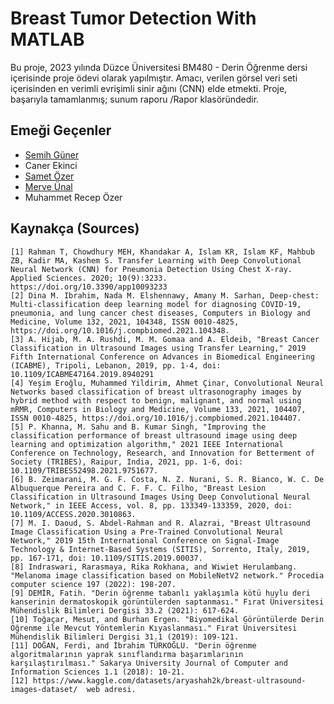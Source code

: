 # Breast Tumor Detection With MATLAB
Bu proje, 2023 yılında Düzce Üniversitesi BM480 - Derin Öğrenme dersi içerisinde proje ödevi olarak yapılmıştır. Amacı, verilen görsel veri seti içerisinden en verimli evrişimli sinir ağını (CNN) elde etmekti. Proje, başarıyla tamamlanmış; sunum raporu /Rapor klasöründedir.

## Emeği Geçenler
- [Semih Güner](https://github.com/SemihGuner "Semih Güner")
- Caner Ekinci
- [Samet Özer](https://github.com/sametozerx "Samet Özer")
- [Merve Ünal](https://github.com/merveunal26 "Merve Ünal")
- Muhammet Recep Özer

## Kaynakça (Sources)
	[1] Rahman T, Chowdhury MEH, Khandakar A, Islam KR, Islam KF, Mahbub ZB, Kadir MA, Kashem S. Transfer Learning with Deep Convolutional Neural Network (CNN) for Pneumonia Detection Using Chest X-ray. Applied Sciences. 2020; 10(9):3233. https://doi.org/10.3390/app10093233
	[2] Dina M. Ibrahim, Nada M. Elshennawy, Amany M. Sarhan, Deep-chest: Multi-classification deep learning model for diagnosing COVID-19, pneumonia, and lung cancer chest diseases, Computers in Biology and Medicine, Volume 132, 2021, 104348, ISSN 0010-4825, https://doi.org/10.1016/j.compbiomed.2021.104348.	
	[3] A. Hijab, M. A. Rushdi, M. M. Gomaa and A. Eldeib, "Breast Cancer Classification in Ultrasound Images using Transfer Learning," 2019 Fifth International Conference on Advances in Biomedical Engineering (ICABME), Tripoli, Lebanon, 2019, pp. 1-4, doi: 10.1109/ICABME47164.2019.8940291
	[4] Yeşim Eroğlu, Muhammed Yildirim, Ahmet Çinar, Convolutional Neural Networks based classification of breast ultrasonography images by hybrid method with respect to benign, malignant, and normal using mRMR, Computers in Biology and Medicine, Volume 133, 2021, 104407, ISSN 0010-4825, https://doi.org/10.1016/j.compbiomed.2021.104407.
	[5] P. Khanna, M. Sahu and B. Kumar Singh, "Improving the classification performance of breast ultrasound image using deep learning and optimization algorithm," 2021 IEEE International Conference on Technology, Research, and Innovation for Betterment of Society (TRIBES), Raipur, India, 2021, pp. 1-6, doi: 10.1109/TRIBES52498.2021.9751677.
	[6] B. Zeimarani, M. G. F. Costa, N. Z. Nurani, S. R. Bianco, W. C. De Albuquerque Pereira and C. F. F. C. Filho, "Breast Lesion Classification in Ultrasound Images Using Deep Convolutional Neural Network," in IEEE Access, vol. 8, pp. 133349-133359, 2020, doi: 10.1109/ACCESS.2020.3010863.
	[7] M. I. Daoud, S. Abdel-Rahman and R. Alazrai, "Breast Ultrasound Image Classification Using a Pre-Trained Convolutional Neural Network," 2019 15th International Conference on Signal-Image Technology & Internet-Based Systems (SITIS), Sorrento, Italy, 2019, pp. 167-171, doi: 10.1109/SITIS.2019.00037.
	[8] Indraswari, Rarasmaya, Rika Rokhana, and Wiwiet Herulambang. "Melanoma image classification based on MobileNetV2 network." Procedia computer science 197 (2022): 198-207.
	[9] DEMİR, Fatih. "Derin öğrenme tabanlı yaklaşımla kötü huylu deri kanserinin dermatoskopik görüntülerden saptanması." Fırat Üniversitesi Mühendislik Bilimleri Dergisi 33.2 (2021): 617-624. 
	[10] Toğaçar, Mesut, and Burhan Ergen. "Biyomedikal Görüntülerde Derin Öğrenme ile Mevcut Yöntemlerin Kıyaslanması." Fırat Üniversitesi Mühendislik Bilimleri Dergisi 31.1 (2019): 109-121.
	[11] DOĞAN, Ferdi, and İbrahim TÜRKOĞLU. "Derin öğrenme algoritmalarının yaprak sınıflandırma başarımlarının karşılaştırılması." Sakarya University Journal of Computer and Information Sciences 1.1 (2018): 10-21.
	[12] https://www.kaggle.com/datasets/aryashah2k/breast-ultrasound-images-dataset/  web adresi.
